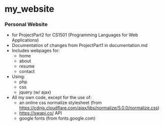 # my_website
### Personal Website
* for ProjectPart2 for CS1501 (Programming Languages for Web Applications)
* Documentation of changes from ProjectPart1 in documentation.md
* Includes webpages for:
	* home
	* about
	* resume
	* contact
* Using:
	* php
	* css
	* jquery (w/ ajax)
* All my own code, except for the use of:
	* an online css normalize stylesheet (from https://cdnjs.cloudflare.com/ajax/libs/normalize/5.0.0/normalize.css)
	* https://swapi.co/ API
	* google fonts (from fonts.google.com)

